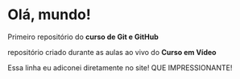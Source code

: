 # Olá, mundo!
 Primeiro repositório do **curso de Git e GitHub**

repositório criado durante as aulas ao vivo do **Curso em Vídeo**

Essa linha eu adiconei diretamente no site! QUE IMPRESSIONANTE!
